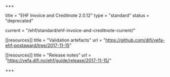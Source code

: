 +++

title = "EHF Invoice and Creditnote 2.0.12"
type = "standard"
status = "deprecated"

current = "/ehf/standard/ehf-invoice-and-creditnote-current/"

[[resources]]
title = "Validation artefacts"
url = "https://github.com/difi/vefa-ehf-postaward/tree/2017-11-15"

[[resources]]
title = "Release notes"
url = "https://vefa.difi.no/ehf/guide/release/2017-11-15/"

+++
